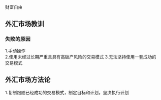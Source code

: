 财富自由
## 外汇市场教训  
### 失败的原因  
1.手动操作  
2.使用未经过长期严重且具有高破产风险的交易模式
3.无法坚持使用一套成功的交易模式

## 外汇市场方法论  
1.复制跟随已经成功的交易模式，制定目标和计划，坚决执行计划